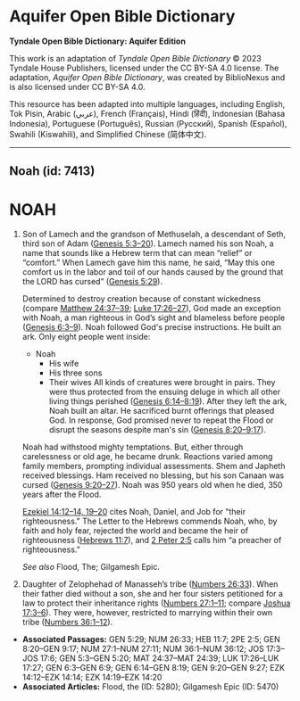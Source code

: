 # Aquifer Open Bible Dictionary

**Tyndale Open Bible Dictionary: Aquifer Edition**

This work is an adaptation of *Tyndale Open Bible Dictionary* © 2023 Tyndale House Publishers, licensed under the CC BY\-SA 4\.0 license. The adaptation, *Aquifer Open Bible Dictionary*, was created by BiblioNexus and is also licensed under CC BY\-SA 4\.0\.

This resource has been adapted into multiple languages, including English, Tok Pisin, Arabic (عربي), French (Français), Hindi (हिंदी), Indonesian (Bahasa Indonesia), Portuguese (Português), Russian (Русский), Spanish (Español), Swahili (Kiswahili), and Simplified Chinese (简体中文).



--------------------------------

## Noah (id: 7413)

NOAH
====

1. Son of Lamech and the grandson of Methuselah, a descendant of Seth, third son of Adam ([Genesis 5:3](https://ref.ly/Gen5:3-Gen5:20)[–](https://ref.ly/Gen5:3-Gen5:20)[20](https://ref.ly/Gen5:3-Gen5:20)). Lamech named his son Noah, a name that sounds like a Hebrew term that can mean “relief” or “comfort.” When Lamech gave him this name, he said, “May this one comfort us in the labor and toil of our hands caused by the ground that the LORD has cursed” ([Genesis 5:29](https://ref.ly/Gen5:29)).

    Determined to destroy creation because of constant wickedness (compare [Matthew 24:37](https://ref.ly/Matt24:37-Matt24:39)[–](https://ref.ly/Matt24:37-Matt24:39)[39](https://ref.ly/Matt24:37-Matt24:39); [Luke 17:26](https://ref.ly/Luke17:26-Luke17:27)[–](https://ref.ly/Luke17:26-Luke17:27)[27](https://ref.ly/Luke17:26-Luke17:27)), God made an exception with Noah, a man righteous in God’s sight and blameless before people ([Genesis 6:3](https://ref.ly/Gen6:3-Gen6:9)[–](https://ref.ly/Gen6:3-Gen6:9)[9](https://ref.ly/Gen6:3-Gen6:9)). Noah followed God's precise instructions. He built an ark. Only eight people went inside:

    * Noah
        * His wife
        * His three sons
        * Their wives
        All kinds of creatures were brought in pairs. They were thus protected from the ensuing deluge in which all other living things perished ([Genesis 6:14–8:19](https://ref.ly/Gen6:14-Gen8:19)). After they left the ark, Noah built an altar. He sacrificed burnt offerings that pleased God. In response, God promised never to repeat the Flood or disrupt the seasons despite man's sin ([Genesis 8:20–9:17](https://ref.ly/Gen8:20-Gen9:17)).

    Noah had withstood mighty temptations. But, either through carelessness or old age, he became drunk. Reactions varied among family members, prompting individual assessments. Shem and Japheth received blessings. Ham received no blessing, but his son Canaan was cursed ([Genesis 9:20](https://ref.ly/Gen9:20-Gen9:27)[–](https://ref.ly/Gen9:20-Gen9:27)[27](https://ref.ly/Gen9:20-Gen9:27)). Noah was 950 years old when he died, 350 years after the Flood.

    [Ezekiel 14:12](https://ref.ly/Ezek14:12-Ezek14:14,Ezek14:19-Ezek14:20)[–](https://ref.ly/Ezek14:12-Ezek14:14)[14, 19](https://ref.ly/Ezek14:12-Ezek14:14,Ezek14:19-Ezek14:20)[–](https://ref.ly/Ezek14:12-Ezek14:14)[20](https://ref.ly/Ezek14:12-Ezek14:14,Ezek14:19-Ezek14:20) cites Noah, Daniel, and Job for "their righteousness." The Letter to the Hebrews commends Noah, who, by faith and holy fear, rejected the world and became the heir of righteousness ([Hebrews 11:7](https://ref.ly/Heb11:7)), and [2 Peter 2:5](https://ref.ly/2Pet2:5) calls him “a preacher of righteousness.”

    *See also* Flood, The; Gilgamesh Epic.

2. Daughter of Zelophehad of Manasseh’s tribe ([Numbers 26:33](https://ref.ly/Num26:33)). When their father died without a son, she and her four sisters petitioned for a law to protect their inheritance rights ([Numbers 27:1](https://ref.ly/Num27:1-Num27:11)[–](https://ref.ly/Num27:1-Num27:11)[11](https://ref.ly/Num27:1-Num27:11); compare [Joshua 17:3](https://ref.ly/Josh17:3-Josh17:6)[–](https://ref.ly/Josh17:3-Josh17:6)[6](https://ref.ly/Josh17:3-Josh17:6)). They were, however, restricted to marrying within their own tribe ([Numbers 36:1](https://ref.ly/Num36:1-Num36:12)[–](https://ref.ly/Num36:1-Num36:12)[12](https://ref.ly/Num36:1-Num36:12)).

* **Associated Passages:** GEN 5:29; NUM 26:33; HEB 11:7; 2PE 2:5; GEN 8:20–GEN 9:17; NUM 27:1–NUM 27:11; NUM 36:1–NUM 36:12; JOS 17:3–JOS 17:6; GEN 5:3–GEN 5:20; MAT 24:37–MAT 24:39; LUK 17:26–LUK 17:27; GEN 6:3–GEN 6:9; GEN 6:14–GEN 8:19; GEN 9:20–GEN 9:27; EZK 14:12–EZK 14:14; EZK 14:19–EZK 14:20
* **Associated Articles:** Flood, the (ID: 5280); Gilgamesh Epic (ID: 5470)

